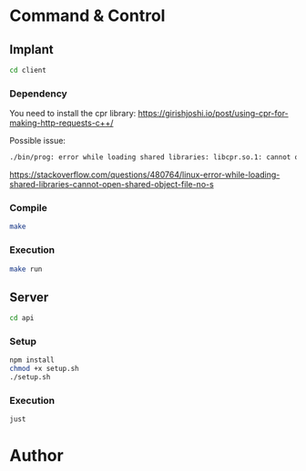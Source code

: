 # Command & Control

## Implant
```bash
cd client
```

### Dependency
You need to install the cpr library:
https://girishjoshi.io/post/using-cpr-for-making-http-requests-c++/ 

Possible issue:
```bash
./bin/prog: error while loading shared libraries: libcpr.so.1: cannot open shared object file: No such file or directory
```
https://stackoverflow.com/questions/480764/linux-error-while-loading-shared-libraries-cannot-open-shared-object-file-no-s

### Compile 
```bash
make
```

### Execution
```bash
make run
```

## Server
```bash
cd api
```

### Setup 
```bash
npm install
chmod +x setup.sh
./setup.sh
```

### Execution
```bash
just
```

# Author
